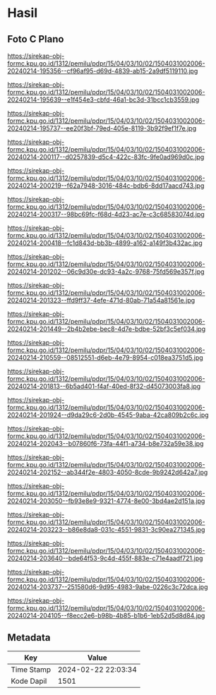 # Hasil

## Foto C Plano

https://sirekap-obj-formc.kpu.go.id/1312/pemilu/pdpr/15/04/03/10/02/1504031002006-20240214-195356--cf96af95-d69d-4839-ab15-2a9df5119110.jpg

https://sirekap-obj-formc.kpu.go.id/1312/pemilu/pdpr/15/04/03/10/02/1504031002006-20240214-195639--e1f454e3-cbfd-46a1-bc3d-31bcc1cb3559.jpg

https://sirekap-obj-formc.kpu.go.id/1312/pemilu/pdpr/15/04/03/10/02/1504031002006-20240214-195737--ee20f3bf-79ed-405e-8119-3b92f9ef1f7e.jpg

https://sirekap-obj-formc.kpu.go.id/1312/pemilu/pdpr/15/04/03/10/02/1504031002006-20240214-200117--d0257839-d5c4-422c-83fc-9fe0ad969d0c.jpg

https://sirekap-obj-formc.kpu.go.id/1312/pemilu/pdpr/15/04/03/10/02/1504031002006-20240214-200219--f62a7948-3016-484c-bdb6-8dd17aacd743.jpg

https://sirekap-obj-formc.kpu.go.id/1312/pemilu/pdpr/15/04/03/10/02/1504031002006-20240214-200317--98bc69fc-f68d-4d23-ac7e-c3c68583074d.jpg

https://sirekap-obj-formc.kpu.go.id/1312/pemilu/pdpr/15/04/03/10/02/1504031002006-20240214-200418--fc1d843d-bb3b-4899-a162-a149f3b432ac.jpg

https://sirekap-obj-formc.kpu.go.id/1312/pemilu/pdpr/15/04/03/10/02/1504031002006-20240214-201202--06c9d30e-dc93-4a2c-9768-75fd569e357f.jpg

https://sirekap-obj-formc.kpu.go.id/1312/pemilu/pdpr/15/04/03/10/02/1504031002006-20240214-201323--ffd9ff37-4efe-471d-80ab-71a54a81561e.jpg

https://sirekap-obj-formc.kpu.go.id/1312/pemilu/pdpr/15/04/03/10/02/1504031002006-20240214-201449--2b4b2ebe-bec8-4d7e-bdbe-52bf3c5ef034.jpg

https://sirekap-obj-formc.kpu.go.id/1312/pemilu/pdpr/15/04/03/10/02/1504031002006-20240214-210559--08512551-d6eb-4e79-8954-c018ea3751d5.jpg

https://sirekap-obj-formc.kpu.go.id/1312/pemilu/pdpr/15/04/03/10/02/1504031002006-20240214-201813--6b5ad401-f4af-40ed-8f32-d45073003fa8.jpg

https://sirekap-obj-formc.kpu.go.id/1312/pemilu/pdpr/15/04/03/10/02/1504031002006-20240214-201924--d9da29c6-2d0b-4545-9aba-42ca809b2c6c.jpg

https://sirekap-obj-formc.kpu.go.id/1312/pemilu/pdpr/15/04/03/10/02/1504031002006-20240214-202043--b07860f6-73fa-44f1-a734-b8e732a59e38.jpg

https://sirekap-obj-formc.kpu.go.id/1312/pemilu/pdpr/15/04/03/10/02/1504031002006-20240214-202152--ab344f2e-4803-4050-8cde-9b9242d642a7.jpg

https://sirekap-obj-formc.kpu.go.id/1312/pemilu/pdpr/15/04/03/10/02/1504031002006-20240214-203050--fb93e8e9-9321-4774-8e00-3bd4ae2d151a.jpg

https://sirekap-obj-formc.kpu.go.id/1312/pemilu/pdpr/15/04/03/10/02/1504031002006-20240214-203223--b86e8da8-031c-4551-9831-3c90ea271345.jpg

https://sirekap-obj-formc.kpu.go.id/1312/pemilu/pdpr/15/04/03/10/02/1504031002006-20240214-203640--bde64f53-9c4d-455f-883e-c71e4aadf721.jpg

https://sirekap-obj-formc.kpu.go.id/1312/pemilu/pdpr/15/04/03/10/02/1504031002006-20240214-203737--251580d6-9d95-4983-9abe-0226c3c72dca.jpg

https://sirekap-obj-formc.kpu.go.id/1312/pemilu/pdpr/15/04/03/10/02/1504031002006-20240214-204105--f8ecc2e6-b98b-4b85-b1b6-1eb52d5d8d84.jpg


## Metadata

| Key        | Value               |
| ---------- | ------------------- |
| Time Stamp | 2024-02-22 22:03:34 |
| Kode Dapil | 1501                |



